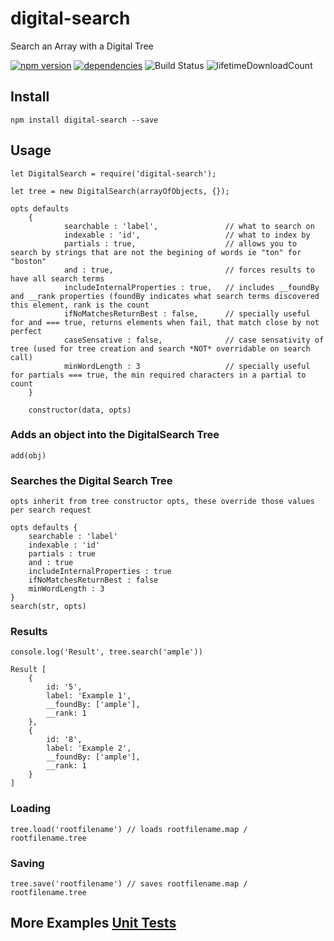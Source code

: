 # digital-search
Search an Array with a Digital Tree

[![npm version](https://badge.fury.io/js/digital-search.svg)](https://badge.fury.io/js/digital-search) 
[![dependencies](https://david-dm.org/arupex/digital-search.svg)](http://github.com/arupex/digital-search) 
![Build Status](https://api.travis-ci.org/arupex/digital-search.svg?branch=master)
![lifetimeDownloadCount](https://img.shields.io/npm/dt/digital-search.svg?maxAge=95920000)


## Install

    npm install digital-search --save


## Usage

    let DigitalSearch = require('digital-search');
    
    let tree = new DigitalSearch(arrayOfObjects, {});

    opts defaults 
        {
                searchable : 'label',               // what to search on
                indexable : 'id',                   // what to index by
                partials : true,                    // allows you to search by strings that are not the begining of words ie "ton" for "boston"
                and : true,                         // forces results to have all search terms
                includeInternalProperties : true,   // includes __foundBy and __rank properties (foundBy indicates what search terms discovered this element, rank is the count
                ifNoMatchesReturnBest : false,      // specially useful for and === true, returns elements when fail, that match close by not perfect
                caseSensative : false,              // case sensativity of tree (used for tree creation and search *NOT* overridable on search call)
                minWordLength : 3                   // specially useful for partials === true, the min required characters in a partial to count
        }
    
        constructor(data, opts) 

### Adds an object into the DigitalSearch Tree    
    
    add(obj)

### Searches the Digital Search Tree

    opts inherit from tree constructor opts, these override those values per search request 
    
    opts defaults {
        searchable : 'label'
        indexable : 'id'
        partials : true
        and : true
        includeInternalProperties : true
        ifNoMatchesReturnBest : false
        minWordLength : 3
    }
    search(str, opts)

### Results

    console.log('Result', tree.search('ample'))
    
    Result [
        {
            id: '5',
            label: 'Example 1',
            __foundBy: ['ample'],
            __rank: 1
        },
        {
            id: '8',
            label: 'Example 2',
            __foundBy: ['ample'],
            __rank: 1
        }
    ]


### Loading

    tree.load('rootfilename') // loads rootfilename.map / rootfilename.tree

### Saving

    tree.save('rootfilename') // saves rootfilename.map / rootfilename.tree



## More Examples [Unit Tests](./test/quick.js)